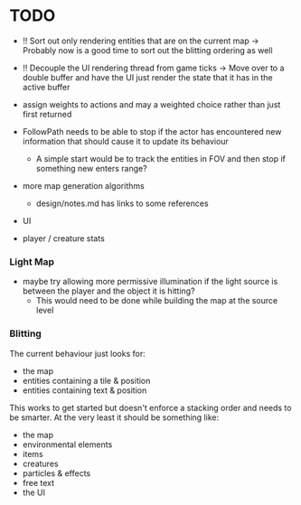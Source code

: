 # TODO

- !! Sort out only rendering entities that are on the current map
  -> Probably now is a good time to sort out the blitting ordering as well

- !! Decouple the UI rendering thread from game ticks
  -> Move over to a double buffer and have the UI just render the state that it has in the
     active buffer

- assign weights to actions and may a weighted choice rather than just first returned
- FollowPath needs to be able to stop if the actor has encountered new information that
  should cause it to update its behaviour
  - A simple start would be to track the entities in FOV and then stop if something new
    enters range?
- more map generation algorithms
  - design/notes.md has links to some references
- UI
- player / creature stats

### Light Map
- maybe try allowing more permissive illumination if the light source is between the player
  and the object it is hitting?
  - This would need to be done while building the map at the source level

### Blitting
The current behaviour just looks for:
  - the map
  - entities containing a tile & position
  - entities containing text & position

This works to get started but doesn't enforce a stacking order and needs to be smarter.
At the very least it should be something like:
  - the map
  - environmental elements
  - items
  - creatures
  - particles & effects
  - free text
  - the UI
